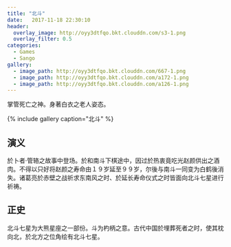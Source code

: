 ```yaml
---
title: "北斗"
date:   2017-11-18 22:30:10
header:
  overlay_image: http://oyy3dtfqo.bkt.clouddn.com/s3-1.png
  overlay_filter: 0.5
categories:
  - Games
  - Sango
gallery:
  - image_path: http://oyy3dtfqo.bkt.clouddn.com/667-1.png
  - image_path: http://oyy3dtfqo.bkt.clouddn.com/a172-1.png
  - image_path: http://oyy3dtfqo.bkt.clouddn.com/a126-1.png
---
```


掌管死亡之神。身著白衣之老人姿态。

{% include gallery caption="北斗" %}

## 演义

於卜者·管辂之故事中登场。於和南斗下棋途中，因过於热衷竟吃光赵颜供出之酒肉。不得以只好将赵颜之寿命由１９岁延至９９岁，尔後与南斗一同变为白鹤後消失。诸葛亮於赤壁之战祈求东南风之时、於延长寿命仪式之时皆面向北斗七星进行祈祷。

## 正史

北斗七星为大熊星座之一部份。斗为杓柄之意。古代中国於埋葬死者之时，使其枕向北，於北方之位角绘有北斗七星。